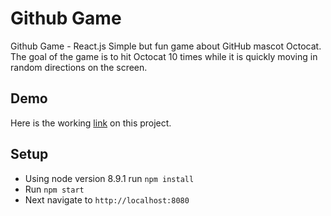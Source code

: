 # Github Game
Github Game - React.js
Simple but fun game about GitHub mascot Octocat. The goal of the game is to hit Octocat 10 times while it is quickly moving in random directions on the screen. 

## Demo
Here is the working [link](http://veronikadmytryk.net/projects/githubgame/) on this project.

## Setup
* Using node version 8.9.1 run `npm install`
* Run `npm start`
* Next navigate to `http://localhost:8080`
